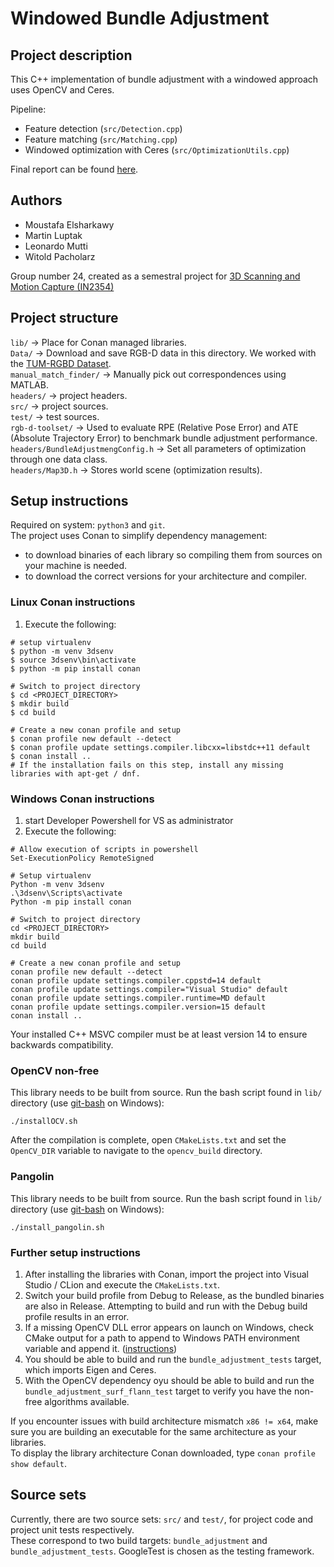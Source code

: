 # Windowed Bundle Adjustment

## Project description

This C++ implementation of bundle adjustment with a windowed approach uses OpenCV and Ceres.

Pipeline:

* Feature detection (`src/Detection.cpp`)
* Feature matching (`src/Matching.cpp`)
* Windowed optimization with Ceres (`src/OptimizationUtils.cpp`)

Final report can be found [here](https://latex.tum.de/project/620176b14785adea5a15e8f9).

## Authors

* Moustafa Elsharkawy
* Martin Luptak
* Leonardo Mutti
* Witold Pacholarz

Group number 24, created as a semestral project
for [3D Scanning and Motion Capture (IN2354)](https://campus.tum.de/tumonline/WBMODHB.wbShowMHBReadOnly?pKnotenNr=1412259)

## Project structure

`lib/` -> Place for Conan managed libraries. \
`Data/` -> Download and save RGB-D data in this directory. We worked with
the [TUM-RGBD Dataset](https://vision.in.tum.de/data/datasets/rgbd-dataset). \
`manual_match_finder/` -> Manually pick out correspondences using MATLAB. \
`headers/` -> project headers. \
`src/` -> project sources. \
`test/` -> test sources. \
`rgb-d-toolset/` -> Used to evaluate RPE (Relative Pose Error) and ATE (Absolute Trajectory Error) to benchmark bundle
adjustment performance. \
`headers/BundleAdjustmengConfig.h` -> Set all parameters of optimization through one data class. \
`headers/Map3D.h` -> Stores world scene (optimization results).

## Setup instructions

Required on system: `python3` and `git`.\
The project uses Conan to simplify dependency management:

* to download binaries of each library so compiling them from sources on your machine is needed.
* to download the correct versions for your architecture and compiler.

### Linux Conan instructions

1. Execute the following:

```shell
# setup virtualenv
$ python -m venv 3dsenv
$ source 3dsenv\bin\activate
$ python -m pip install conan

# Switch to project directory
$ cd <PROJECT_DIRECTORY>
$ mkdir build
$ cd build

# Create a new conan profile and setup
$ conan profile new default --detect
$ conan profile update settings.compiler.libcxx=libstdc++11 default
$ conan install ..
# If the installation fails on this step, install any missing libraries with apt-get / dnf.
```

### Windows Conan instructions

1. start Developer Powershell for VS as administrator
2. Execute the following:

```shell
# Allow execution of scripts in powershell
Set-ExecutionPolicy RemoteSigned

# Setup virtualenv
Python -m venv 3dsenv
.\3dsenv\Scripts\activate
Python -m pip install conan

# Switch to project directory
cd <PROJECT_DIRECTORY>
mkdir build
cd build

# Create a new conan profile and setup
conan profile new default --detect
conan profile update settings.compiler.cppstd=14 default
conan profile update settings.compiler="Visual Studio" default
conan profile update settings.compiler.runtime=MD default
conan profile update settings.compiler.version=15 default
conan install ..
```

Your installed C++ MSVC compiler must be at least version 14 to ensure backwards compatibility.

### OpenCV non-free
This library needs to be built from source. Run the bash script found in `lib/` directory (use [git-bash](https://git-scm.com/downloads) on Windows):
```
./installOCV.sh
```
After the compilation is complete, open `CMakeLists.txt` and set the `OpenCV_DIR` variable to navigate to
 the `opencv_build` directory.

### Pangolin
This library needs to be built from source. Run the bash script found in `lib/` directory (use [git-bash](https://git-scm.com/downloads) on Windows):
```
./install_pangolin.sh
```

### Further setup instructions

1. After installing the libraries with Conan, import the project into Visual Studio / CLion and execute
the `CMakeLists.txt`.
2. Switch your build profile from Debug to Release, as the bundled binaries are also in Release. Attempting to build and
run with the Debug build profile results in an error.
3. If a missing OpenCV DLL error appears on launch on Windows, check CMake output for a path to append to Windows PATH
environment variable and append it. ([instructions](https://www.architectryan.com/2018/03/17/add-to-the-path-on-windows-10/))
4. You should be able to build and run the `bundle_adjustment_tests` target, which imports
Eigen and Ceres.
5. With the OpenCV dependency oyu should be able to build and run the `bundle_adjustment_surf_flann_test` target to verify
you have the non-free algorithms available.

If you encounter issues with build architecture mismatch `x86 != x64`, make sure you are building an
executable for the same architecture as your libraries.\
To display the library architecture Conan downloaded, type `conan profile show default`.

## Source sets

Currently, there are two source sets: `src/` and `test/`, for project code and project unit tests respectively.\
These correspond to two build targets: `bundle_adjustment` and `bundle_adjustment_tests`. GoogleTest is chosen as the testing framework.